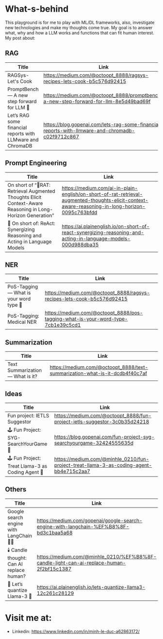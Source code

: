 # What-s-behind

This playground is for me to play with ML/DL frameworks, also, investigate new technologies and make my thoughts come true. My goal is to answer what, why and how a LLM works and functions that can fit human interest. My post about: 

## RAG
|Title|Link|
|---|---|
|RAGSys-Let's Cook|https://medium.com/@octoopt_8888/ragsys-recipes-lets-cook-b5c576d92415|
|PromptBench — A new step forward for LLM 🥳| https://medium.com/@octoopt_8888/promptbench-a-new-step-forward-for-llm-8e5d49bad69f|
|Let’s RAG some financial reports with LLMware and ChromaDB| https://blog.gopenai.com/lets-rag-some-financial-reports-with-llmware-and-chromadb-c02f9712c867| 

## Prompt Engineering
|Title|Link|
|---|---|
|On short of “🐀RAT: Retrieval Augmented Thoughts Elicit Context-Aware Reasoning in Long-Horizon Generation”|https://medium.com/ai-in-plain-english/on-short-of-rat-retrieval-augmented-thoughts-elicit-context-aware-reasoning-in-long-horizon-0095c763bfdd|
|📜 On short of: ReAct: Synergizing Reasoning and Acting in Language Models|https://ai.plainenglish.io/on-short-of-react-synergizing-reasoning-and-acting-in-language-models-000d988dba35|

## NER
|Title|Link|
|---|---|
|PoS-Tagging — What is your word type 🧐| https://medium.com/@octoopt_8888/ragsys-recipes-lets-cook-b5c576d92415|
|PoS-Tagging: Medical NER|https://medium.com/@octoopt_8888/pos-tagging-what-is-your-word-type-7cb1e39c5cd1|

## Summarization
|Title|Link|
|---|---|
|Text Summarization — What is it?| https://medium.com/@octoopt_8888/text-summarization-what-is-it-dcdb4f40c7af|

## Ideas
|Title|Link|
|---|---|
|Fun project: IETLS Suggestor| https://medium.com/@octoopt_8888/fun-project-ietls-suggestor-3c0b35d24218|
|🕹 Fun Project: SYG-SearchYourGame 👀|https://blog.gopenai.com/fun-project-syg-searchyourgame-32424555635d|
|🕹 Fun Project: Treat Llama-3 as Coding Agent 🤖| https://medium.com/@minhle_0210/fun-project-treat-llama-3-as-coding-agent-bb4e715c2aa7| 

## Others
|Title|Link|
|---|---|
|Google search engine with LangChain 🦜️🔗| https://medium.com/gopenai/google-search-engine-with-langchain-%EF%B8%8F-bd3c1baa5a68|
|🕯️ Candle thought: Can AI replace human?|https://medium.com/@minhle_0210/%EF%B8%8F-candle-light-can-ai-replace-human-2f2bf15c1387|
|🔎 Let’s quantize Llama-3 🦙| https://ai.plainenglish.io/lets-quantize-llama3-12c261c28129|

# Visit me at: 

+ Linkedin: https://www.linkedin.com/in/minh-le-duc-a62863172/
